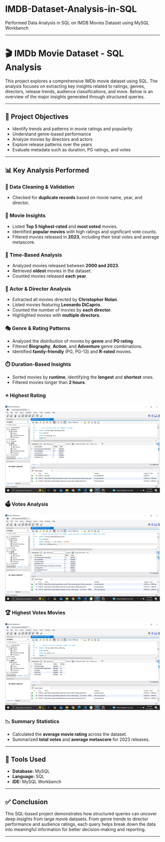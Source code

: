 # IMDB-Dataset-Analysis-in-SQL
Performed Data Analysis in SQL on IMDB Movies Dataset using MySQL Workbench

---

# 🎬 IMDb Movie Dataset - SQL Analysis

This project explores a comprehensive IMDb movie dataset using SQL. The analysis focuses on extracting key insights related to ratings, genres, directors, release trends, audience classifications, and more. Below is an overview of the major insights generated through structured queries.

---

## 📌 Project Objectives

* Identify trends and patterns in movie ratings and popularity
* Understand genre-based performance
* Analyze movies by directors and actors
* Explore release patterns over the years
* Evaluate metadata such as duration, PG ratings, and votes

---

## 📊 Key Analysis Performed

### 🔄 Data Cleaning & Validation

* Checked for **duplicate records** based on movie name, year, and director.

### 🎥 Movie Insights

* Listed **Top 5 highest-rated** and **most voted** movies.
* Identified **popular movies** with high ratings and significant vote counts.
* Filtered movies released in **2023**, including their total votes and average metascore.

### 📆 Time-Based Analysis

* Analyzed movies released between **2000 and 2023**.
* Retrieved **oldest** movies in the dataset.
* Counted movies released **each year**.

### 👥 Actor & Director Analysis

* Extracted all movies directed by **Christopher Nolan**.
* Listed movies featuring **Leonardo DiCaprio**.
* Counted the number of movies by **each director**.
* Highlighted movies with **multiple directors**.

### 🎭 Genre & Rating Patterns

* Analyzed the distribution of movies by **genre** and **PG rating**.
* Filtered **Biography**, **Action**, and **Adventure** genre combinations.
* Identified **family-friendly** (PG, PG-13) and **R-rated** movies.

### ⏱️ Duration-Based Insights

* Sorted movies by **runtime**, identifying the **longest** and **shortest** ones.
* Filtered movies longer than **2 hours**.

### ⭐ Highest Rating

![Highest Rating](https://github.com/prachi-janglekar/IMDB-Dataset-Analysis-in-SQL/blob/main/Screenshot%20(107).png?raw=true)


### 🗳️ Votes Analysis

![VOTES ANALYSIS](https://github.com/prachi-janglekar/IMDB-Dataset-Analysis-in-SQL/blob/main/Screenshot%20(108).png?raw=true)


### 🏆 Highest Votes Movies

![Highest Votes Movies](https://github.com/prachi-janglekar/IMDB-Dataset-Analysis-in-SQL/blob/main/Screenshot%20(110).png?raw=true)


### 📉 Summary Statistics

* Calculated the **average movie rating** across the dataset.
* Summarized **total votes** and **average metascore** for 2023 releases.

---

## 📂 Tools Used

* **Database:** MySQL
* **Language:** SQL
* **IDE:** MySQL Workbench

---

## ✅ Conclusion

This SQL-based project demonstrates how structured queries can uncover deep insights from large movie datasets. From genre trends to director performance and audience ratings, each query helps break down the data into meaningful information for better decision-making and reporting.

---
